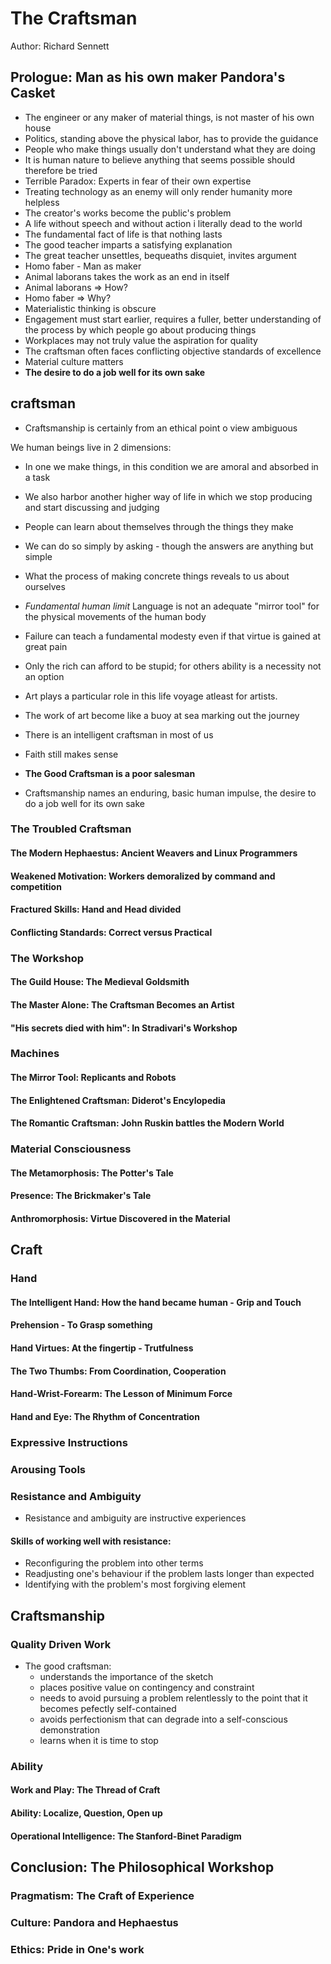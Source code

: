# The Craftsman
Author: Richard Sennett

## Prologue: Man as his own maker Pandora's Casket

- The engineer or any maker of material things, is not master of his own house
- Politics, standing above the physical labor, has to provide the guidance
- People who make things usually don't understand what they are doing
- It is human nature to believe anything that seems possible should therefore be tried
- Terrible Paradox: Experts in fear of their own expertise
- Treating technology as an enemy will only render humanity more helpless
- The creator's works become the public's problem
- A life without speech and without action i literally dead to the world
- The fundamental fact of life is that nothing lasts
- The good teacher imparts a satisfying explanation
- The great teacher unsettles, bequeaths disquiet, invites argument
- Homo faber - Man as maker
- Animal laborans takes the work as an end in itself
- Animal laborans => How?
- Homo faber => Why?
- Materialistic thinking is obscure
- Engagement must start earlier, requires a fuller, better understanding of the process by which people go about producing things
- Workplaces may not truly value the aspiration for quality
- The craftsman often faces conflicting objective standards of excellence
- Material culture matters
- **The desire to do a job well for its own sake**

## craftsman

- Craftsmanship is certainly from an ethical point o view ambiguous


We human beings live in 2 dimensions:
- In one we make things, in this condition we are amoral and absorbed in a task
- We also harbor another higher way of life in which we stop producing and start
  discussing and judging


- People can learn about themselves through the things they make
- We can do so simply by asking - though the answers are anything but simple
- What the process of making concrete things reveals to us about ourselves
- *Fundamental human limit* Language is not an adequate "mirror tool" for the physical movements of the human body
- Failure can teach a fundamental modesty even if that virtue is gained at great pain
- Only the rich can afford to be stupid; for others ability is a necessity not an option
- Art plays a particular role in this life voyage atleast for artists.
- The work of art become like a buoy at sea marking out the journey
- There is an intelligent craftsman in most of us
- Faith still makes sense
- **The Good Craftsman is a poor salesman**
- Craftsmanship names an enduring, basic human impulse, the desire to do a job well for its own sake

### The Troubled Craftsman

#### The Modern Hephaestus: Ancient Weavers and Linux Programmers

#### Weakened Motivation: Workers demoralized by command and competition

#### Fractured Skills: Hand and Head divided

#### Conflicting Standards: Correct versus Practical

### The Workshop

#### The Guild House: The Medieval Goldsmith

#### The Master Alone: The Craftsman Becomes an Artist

#### "His secrets died with him": In Stradivari's Workshop

### Machines

#### The Mirror Tool: Replicants and Robots

#### The Enlightened Craftsman: Diderot's Encylopedia

#### The Romantic Craftsman: John Ruskin battles the Modern World


### Material Consciousness

#### The Metamorphosis: The Potter's Tale

#### Presence: The Brickmaker's Tale

#### Anthromorphosis: Virtue Discovered in the Material



## Craft

### Hand

#### The Intelligent Hand: How the hand became human - Grip and Touch

#### Prehension - To Grasp something

#### Hand Virtues: At the fingertip - Trutfulness

#### The Two Thumbs: From Coordination, Cooperation

#### Hand-Wrist-Forearm: The Lesson of Minimum Force

#### Hand and Eye: The Rhythm of Concentration


### Expressive Instructions

### Arousing Tools

### Resistance and Ambiguity
- Resistance and ambiguity are instructive experiences

#### Skills of working well with resistance:
- Reconfiguring the problem into other terms
- Readjusting one's behaviour if the problem lasts longer than expected
- Identifying with the problem's most forgiving element

## Craftsmanship

### Quality Driven Work
  - The good craftsman:
      - understands the importance of the sketch
      - places positive value on contingency and constraint
      - needs to avoid pursuing a problem  relentlessly to the point  that it becomes pefectly self-contained
      - avoids perfectionism that can degrade into a self-conscious demonstration
      - learns when it is time to stop

### Ability

#### Work and Play: The Thread of Craft

#### Ability: Localize, Question, Open up

#### Operational Intelligence: The Stanford-Binet Paradigm


	 

## Conclusion: The Philosophical Workshop

### Pragmatism: The Craft of Experience

### Culture: Pandora and Hephaestus

### Ethics: Pride in One's work
